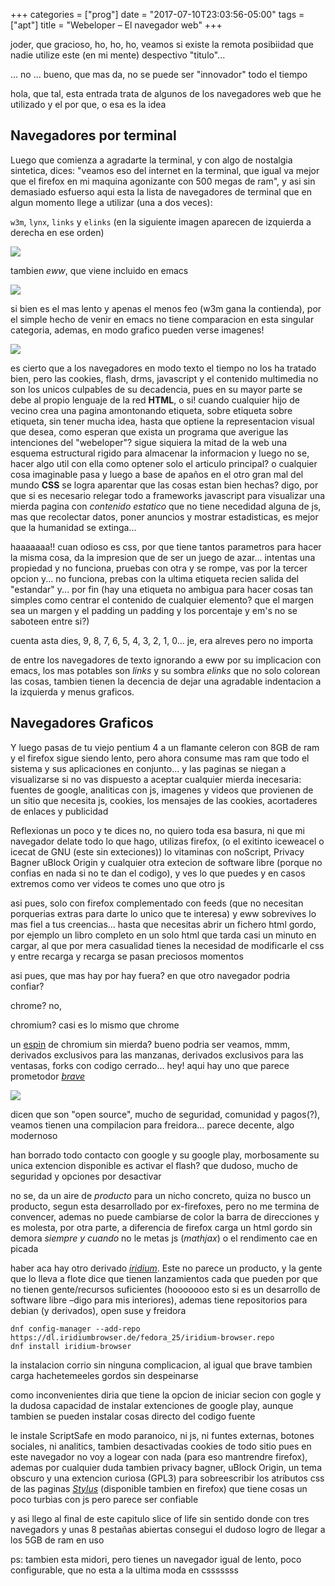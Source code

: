 +++
categories = ["prog"]
date = "2017-07-10T23:03:56-05:00"
tags = ["apt"]
title = "Webeloper – El navegador web"
+++

joder, que gracioso, ho, ho, ho, veamos si existe la remota posibiidad que nadie
utilize este (en mi mente) despectivo "titulo"...

... no ... bueno, que mas da, no se puede ser "innovador" todo el tiempo

hola, que tal, esta entrada trata de algunos de los navegadores web que he utilizado y
el por que, o esa es la idea

## Navegadores por terminal

Luego que comienza a agradarte la terminal, y con algo de nostalgia sintetica,
dices: "veamos eso del internet en la terminal, que igual va mejor que el
firefox en mi maquina agonizante con 500 megas de ram", y asi sin demasiado
esfuerso aqui esta la lista de navegadores de terminal que en algun momento
llege a utilizar (una a dos veces):

<code class="command" >w3m</code>, <code class="command" >lynx</code>, <code
class="command" >links</code> y <code class="command" >elinks</code> (en la
siguiente imagen aparecen de izquierda a derecha en ese orden)

![](/img/www.jpg)

tambien *eww*, que viene incluido en emacs

![](/img/www-eww.png)

si bien es el mas lento y apenas el menos feo (w3m gana la contienda), por el
simple hecho de venir en emacs no tiene comparacion en esta singular categoria,
ademas, en modo grafico pueden verse imagenes!

![](/img/www-eww-img.png)

es cierto que a los navegadores en modo texto el tiempo no los ha tratado bien,
pero las cookies, flash, drms, javascript y el contenido multimedia no son los
unicos culpables de su decadencia, pues en su mayor parte se debe al propio
lenguaje de la red **HTML**, o si! cuando cualquier hijo de vecino crea una
pagina amontonando etiqueta, sobre etiqueta sobre etiqueta, sin tener mucha
idea, hasta que optiene la representacion visual que desea, como esperan que
exista un programa que averigue las intenciones del "webeloper"? sigue siquiera
la mitad de la web una esquema estructural rigido para almacenar la informacion
y luego no se, hacer algo util con ella como optener solo el articulo principal?
o cualquier cosa imaginable pasa y luego a base de apaños en el otro gran mal
del mundo **CSS** se logra aparentar que las cosas estan bien hechas? digo, por
que si es necesario relegar todo a frameworks javascript para visualizar una
mierda pagina con *contenido estatico* que no tiene necedidad alguna de js, mas
que recolectar datos, poner anuncios y mostrar estadisticas, es mejor que la
humanidad se extinga...

haaaaaaa!! cuan odioso es css, por que tiene tantos parametros para hacer la
misma cosa, da la impresion que de ser un juego de azar... intentas una
propiedad y no funciona, pruebas con otra y se rompe, vas por la tercer opcion
y... no funciona, prebas con la ultima etiqueta recien salida del "estandar"
y... por fin (hay una etiqueta no ambigua para hacer cosas tan simples como
centrar el contenido de cualquier elemento? que el margen sea un margen y el
padding un padding y los porcentaje y em's no se saboteen entre si?)

cuenta asta dies, 9, 8, 7, 6, 5, 4, 3, 2, 1, 0... je, era alreves pero no
importa

de entre los navegadores de texto ignorando a eww por su implicacion
con emacs, los mas potables son *links* y su sombra *elinks* que no solo
colorean las cosas, tambien tienen la decencia de dejar una agradable
indentacion a la izquierda y menus graficos.

## Navegadores Graficos

Y luego pasas de tu viejo pentium 4 a un flamante celeron con 8GB de ram y el
firefox sigue siendo lento, pero ahora consume mas ram que todo el sistema y sus
aplicaciones en conjunto... y las paginas se niegan a visualizarse si no vas
dispuesto a aceptar cualquier mierda inecesaria: fuentes de google, analiticas
con js, imagenes y videos que provienen de un sitio que necesita js, cookies,
los mensajes de las cookies, acortaderes de enlaces y publicidad

Reflexionas un poco y te dices no, no quiero toda esa basura, ni que mi
navegador delate todo lo que hago, utilizas firefox, (o el exitinto iceweacel o
icecat de GNU (este sin exteciones)) lo vitaminas con noScript, Privacy Bagner
uBlock Origin y cualquier otra extecion de software libre (porque no confias en
nada si no te dan el codigo), y ves lo que puedes y en casos extremos como ver
videos te comes uno que otro js

asi pues, solo con firefox complementado con feeds (que no necesitan porquerias
extras para darte lo unico que te interesa) y eww sobrevives lo mas fiel a tus
creencias... hasta que necesitas abrir un fichero html gordo, por ejemplo un libro
completo en un solo html que tarda casi un minuto en cargar, al que por mera
casualidad tienes la necesidad de modificarle el css y entre recarga y recarga
se pasan preciosos momentos

asi pues, que mas hay por hay fuera? en que otro navegador podria confiar?

chrome? no,

chromium? casi es lo mismo que chrome

un [espin](https://en.wikipedia.org/wiki/Chromium_(web_browser)#Other_browsers_based_on_Chromium) de chromium sin mierda? bueno podria ser
veamos, mmm, derivados exclusivos para las manzanas, derivados exclusivos para
las ventasas, forks con codigo cerrado... hey! aqui hay uno que parece prometodor
[*brave*](https://www.brave.com/)

![](/img/brave.png)

dicen que son "open source", mucho de seguridad, comunidad y pagos(?), veamos
tienen una compilacion para freidora... parece decente, algo modernoso

han borrado todo contacto con google y su google play, morbosamente su unica
extencion disponible es activar el flash? que dudoso, mucho de seguridad y
opciones por desactivar

no se, da un aire de *producto* para un nicho concreto, quiza no busco un
producto, segun esta desarrollado por ex-firefoxes, pero no me termina de
convencer, ademas no puede cambiarse de color la barra de direcciones y es
molesta, por otra parte, a diferencia de firefox carga un html gordo sin demora
*siempre y cuando* no le metas js (*mathjax*) o el rendimento cae en picada

haber aca hay otro derivado [*iridium*](https://iridiumbrowser.de/downloads/linux.html).
Este no parece un producto, y la gente que lo lleva a flote dice que tienen
lanzamientos cada que pueden por que no tienen gente/recursos suficientes
(hooooooo esto si es un desarrollo de software libre –digo para mis interiores),
ademas tiene repositorios para debian (y derivados), open suse y freidora


    dnf config-manager --add-repo https://dl.iridiumbrowser.de/fedora_25/iridium-browser.repo
    dnf install iridium-browser

la instalacion corrio sin ninguna complicacion, al igual que brave tambien carga
hachetemeeles gordos sin despeinarse

como inconvenientes diria que tiene la opcion de iniciar secion con gogle y la
dudosa capacidad de instalar extenciones de google play, aunque tambien se
pueden instalar cosas directo del codigo fuente

le instale ScriptSafe en modo paranoico, ni js, ni funtes externas,
botones sociales, ni analitics, tambien desactivadas cookies de todo sitio pues
en este navegador no voy a logear con nada (para eso mantrendre firefox), ademas
por cualquier duda tambien privacy bagner, uBlock Origin, un tema obscuro y una
extencion curiosa (GPL3) para sobreescribir los atributos css de las paginas [*Stylus*](https://github.com/openstyles/stylus)
(disponible tambien en firefox) que tiene cosas un poco turbias con js pero
parece ser confiable

y asi llego al final de este capitulo slice of life sin sentido donde con tres
navegadors y unas 8 pestañas abiertas consegui el dudoso logro de llegar a los
5GB de ram en uso

ps: tambien esta midori, pero tienes un navegador igual de lento, poco
configurable, que no esta a la ultima moda en csssssss
